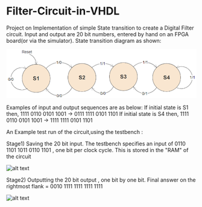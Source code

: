 # Filter-Circuit-in-VHDL
Project on Implementation of simple State transition to create a Digital Filter circuit. Input and output are 20 bit numbers, entered by hand on an FPGA board(or via the simulator). State transition diagram as shown:

![alt text](https://raw.githubusercontent.com/parthnan/Filter-Circuit-in-VHDL/master/trans.png)

Examples of input and output sequences are as below:
If initial state is S1 then,		1111 0110 0101 1001 -> 0111 1111 0101 1101
If initial state is S4 then,		1111 0110 0101 1001 -> 1111 1111 0101 1101

An Example test run of the circuit,using the testbench :

Stage1) Saving the 20 bit input. The testbench specifies an input of 0110 1101 1011 0110 1101 , one bit per clock cycle. This is stored in the "RAM" of the circuit

![alt text](https://raw.githubusercontent.com/parthnan/Filter-Circuit-in-VHDL/master/テスト格納.png)

Stage2) Outputting the 20 bit output , one bit by one bit. Final answer on the rightmost flank = 0010 1111 1111 1111 1111

![alt text](https://raw.githubusercontent.com/parthnan/Filter-Circuit-in-VHDL/master/テスト出力.png)



